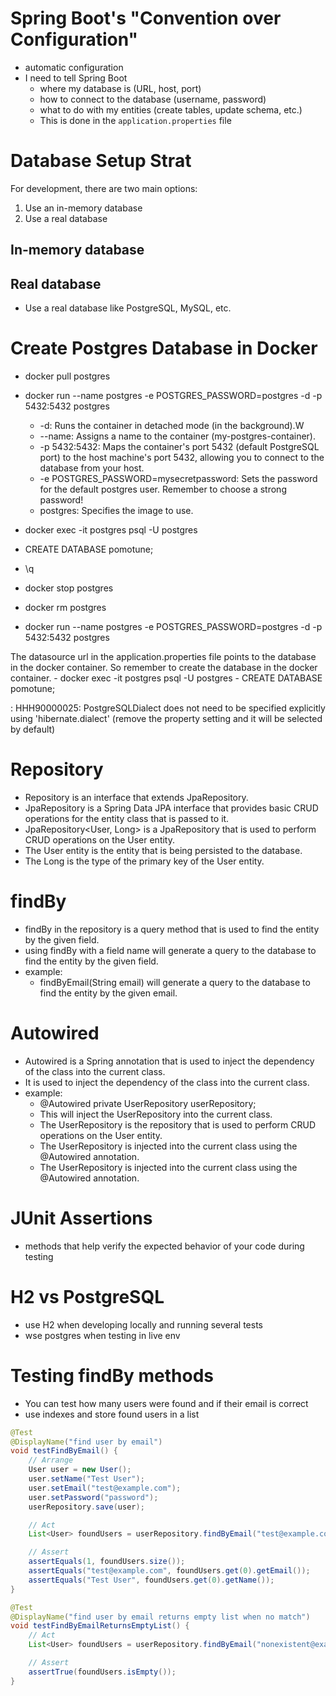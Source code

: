 # Spring Boot's "Convention over Configuration"

- automatic configuration
- I need to tell Spring Boot
  - where my database is (URL, host, port)
  - how to connect to the database (username, password)
  - what to do with my entities (create tables, update schema, etc.)
  - This is done in the `application.properties` file

# Database Setup Strat

For development, there are two main options:

1. Use an in-memory database
2. Use a real database

## In-memory database

## Real database

- Use a real database like PostgreSQL, MySQL, etc.

# Create Postgres Database in Docker

- docker pull postgres
- docker run --name postgres -e POSTGRES_PASSWORD=postgres -d -p 5432:5432 postgres

  - -d: Runs the container in detached mode (in the background).W
  - --name: Assigns a name to the container (my-postgres-container).
  - -p 5432:5432: Maps the container's port 5432 (default PostgreSQL port) to the host machine's port 5432, allowing you to connect to the database from your host.
  - -e POSTGRES_PASSWORD=mysecretpassword: Sets the password for the default postgres user. Remember to choose a strong password!
  - postgres: Specifies the image to use.

- docker exec -it postgres psql -U postgres
- CREATE DATABASE pomotune;
- \q
- docker stop postgres
- docker rm postgres
- docker run --name postgres -e POSTGRES_PASSWORD=postgres -d -p 5432:5432 postgres

The datasource url in the application.properties file points to the database in the docker container. So remember to create the database in the docker container. - docker exec -it postgres psql -U postgres - CREATE DATABASE pomotune;

: HHH90000025: PostgreSQLDialect does not need to be specified explicitly using 'hibernate.dialect' (remove the property setting and it will be selected by default)

# Repository

- Repository is an interface that extends JpaRepository.
- JpaRepository is a Spring Data JPA interface that provides basic CRUD operations for the entity class that is passed to it.
- JpaRepository<User, Long> is a JpaRepository that is used to perform CRUD operations on the User entity.
- The User entity is the entity that is being persisted to the database.
- The Long is the type of the primary key of the User entity.

# findBy

- findBy in the repository is a query method that is used to find the entity by the given field.
- using findBy with a field name will generate a query to the database to find the entity by the given field.
- example:
  - findByEmail(String email) will generate a query to the database to find the entity by the given email.

# Autowired

- Autowired is a Spring annotation that is used to inject the dependency of the class into the current class.
- It is used to inject the dependency of the class into the current class.
- example:
  - @Autowired private UserRepository userRepository;
  - This will inject the UserRepository into the current class.
  - The UserRepository is the repository that is used to perform CRUD operations on the User entity.
  - The UserRepository is injected into the current class using the @Autowired annotation.
  - The UserRepository is injected into the current class using the @Autowired annotation.

# JUnit Assertions

- methods that help verify the expected behavior of your code during testing

# H2 vs PostgreSQL

- use H2 when developing locally and running several tests
- wse postgres when testing in live env

# Testing findBy methods

- You can test how many users were found and if their email is correct
- use indexes and store found users in a list

```java
@Test
@DisplayName("find user by email")
void testFindByEmail() {
    // Arrange
    User user = new User();
    user.setName("Test User");
    user.setEmail("test@example.com");
    user.setPassword("password");
    userRepository.save(user);

    // Act
    List<User> foundUsers = userRepository.findByEmail("test@example.com");

    // Assert
    assertEquals(1, foundUsers.size());
    assertEquals("test@example.com", foundUsers.get(0).getEmail());
    assertEquals("Test User", foundUsers.get(0).getName());
}

@Test
@DisplayName("find user by email returns empty list when no match")
void testFindByEmailReturnsEmptyList() {
    // Act
    List<User> foundUsers = userRepository.findByEmail("nonexistent@example.com");

    // Assert
    assertTrue(foundUsers.isEmpty());
}

```
